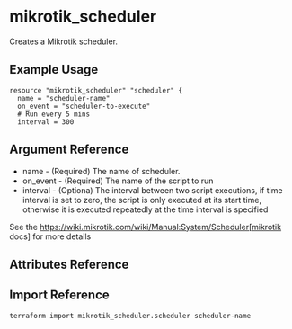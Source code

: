 # mikrotik_scheduler

Creates a Mikrotik scheduler.

## Example Usage

```hcl
resource "mikrotik_scheduler" "scheduler" {
  name = "scheduler-name"
  on_event = "scheduler-to-execute"
  # Run every 5 mins
  interval = 300
```

## Argument Reference
* name - (Required) The name of scheduler.
* on_event - (Required) The name of the script to run
* interval - (Optiona) The interval between two script executions, if time interval is set to zero, the script is only executed at its start time, otherwise it is executed repeatedly at the time interval is specified

See the https://wiki.mikrotik.com/wiki/Manual:System/Scheduler[mikrotik docs] for more details

## Attributes Reference

## Import Reference

```bash
terraform import mikrotik_scheduler.scheduler scheduler-name
```
